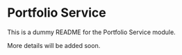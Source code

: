 # Portfolio Service

This is a dummy README for the Portfolio Service module.

More details will be added soon.

